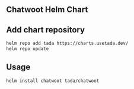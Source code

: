 ## Chatwoot Helm Chart

## Add chart repository
```markdown
helm repo add tada https://charts.usetada.dev/
helm repo update
```

## Usage
```
helm install chatwoot tada/chatwoot
```
